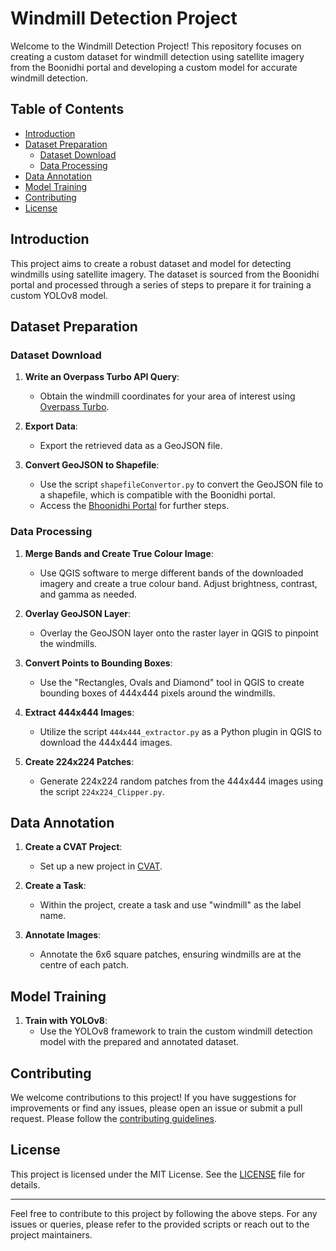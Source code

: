 # Windmill Detection Project

Welcome to the Windmill Detection Project! This repository focuses on creating a custom dataset for windmill detection using satellite imagery from the Boonidhi portal and developing a custom model for accurate windmill detection.

## Table of Contents
- [Introduction](#introduction)
- [Dataset Preparation](#dataset-preparation)
  - [Dataset Download](#dataset-download)
  - [Data Processing](#data-processing)
- [Data Annotation](#data-annotation)
- [Model Training](#model-training)
- [Contributing](#contributing)
- [License](#license)

## Introduction
This project aims to create a robust dataset and model for detecting windmills using satellite imagery. The dataset is sourced from the Boonidhi portal and processed through a series of steps to prepare it for training a custom YOLOv8 model.

## Dataset Preparation

### Dataset Download

1. **Write an Overpass Turbo API Query**:
   - Obtain the windmill coordinates for your area of interest using [Overpass Turbo](https://overpass-turbo.eu/).

2. **Export Data**:
   - Export the retrieved data as a GeoJSON file.

3. **Convert GeoJSON to Shapefile**:
   - Use the script `shapefileConvertor.py` to convert the GeoJSON file to a shapefile, which is compatible with the Boonidhi portal.
   - Access the [Bhoonidhi Portal](https://bhoonidhi.nrsc.gov.in/bhoonidhi/login.html) for further steps.

### Data Processing

1. **Merge Bands and Create True Colour Image**:
   - Use QGIS software to merge different bands of the downloaded imagery and create a true colour band. Adjust brightness, contrast, and gamma as needed.

2. **Overlay GeoJSON Layer**:
   - Overlay the GeoJSON layer onto the raster layer in QGIS to pinpoint the windmills.

3. **Convert Points to Bounding Boxes**:
   - Use the "Rectangles, Ovals and Diamond" tool in QGIS to create bounding boxes of 444x444 pixels around the windmills.

4. **Extract 444x444 Images**:
   - Utilize the script `444x444_extractor.py` as a Python plugin in QGIS to download the 444x444 images.

5. **Create 224x224 Patches**:
   - Generate 224x224 random patches from the 444x444 images using the script `224x224_Clipper.py`.

## Data Annotation

1. **Create a CVAT Project**:
   - Set up a new project in [CVAT](https://www.cvat.ai/).

2. **Create a Task**:
   - Within the project, create a task and use "windmill" as the label name.

3. **Annotate Images**:
   - Annotate the 6x6 square patches, ensuring windmills are at the centre of each patch.

## Model Training

1. **Train with YOLOv8**:
   - Use the YOLOv8 framework to train the custom windmill detection model with the prepared and annotated dataset.

## Contributing

We welcome contributions to this project! If you have suggestions for improvements or find any issues, please open an issue or submit a pull request. Please follow the [contributing guidelines](CONTRIBUTING.md).

## License

This project is licensed under the MIT License. See the [LICENSE](LICENSE) file for details.

---

Feel free to contribute to this project by following the above steps. For any issues or queries, please refer to the provided scripts or reach out to the project maintainers.

